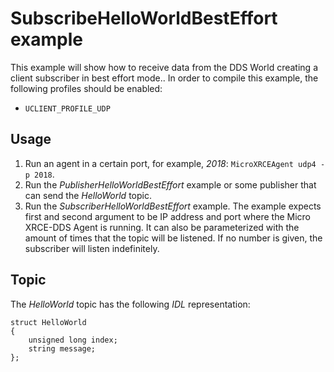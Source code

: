 # SubscribeHelloWorldBestEffort example

This example will show how to receive data from the DDS World creating a client subscriber in best effort mode..
In order to compile this example, the following profiles should be enabled:

- `UCLIENT_PROFILE_UDP`

## Usage
1. Run an agent in a certain port, for example, *2018*: `MicroXRCEAgent udp4 -p 2018`.
2. Run the *PublisherHelloWorldBestEffort* example or some publisher that can send the *HelloWorld* topic.
3. Run the *SubscriberHelloWorldBestEffort* example.
   The example expects first and second argument to be IP address and port where the Micro XRCE-DDS Agent is running. It can also be parameterized with the amount of times that the topic will be listened.
   If no number is given, the subscriber will listen indefinitely.

## Topic

The *HelloWorld* topic has the following *IDL* representation:

```
struct HelloWorld
{
	unsigned long index;
	string message;
};
```
